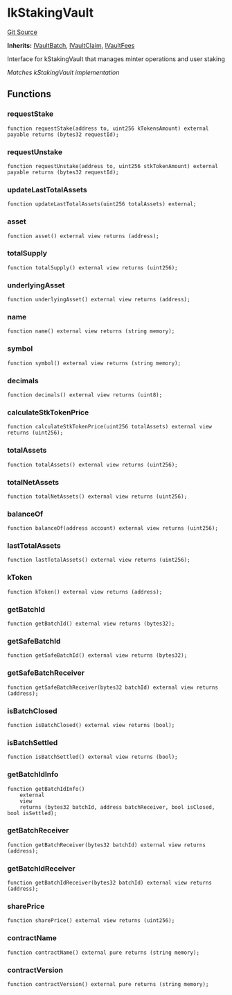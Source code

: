# IkStakingVault
[Git Source](https://github.com/VerisLabs/KAM/blob/d9f3bcfb40b15ca7c34b1d780c519322be4b7590/src/interfaces/IkStakingVault.sol)

**Inherits:**
[IVaultBatch](/src/interfaces/modules/IVaultBatch.sol/interface.IVaultBatch.md), [IVaultClaim](/src/interfaces/modules/IVaultClaim.sol/interface.IVaultClaim.md), [IVaultFees](/src/interfaces/modules/IVaultFees.sol/interface.IVaultFees.md)

Interface for kStakingVault that manages minter operations and user staking

*Matches kStakingVault implementation*


## Functions
### requestStake


```solidity
function requestStake(address to, uint256 kTokensAmount) external payable returns (bytes32 requestId);
```

### requestUnstake


```solidity
function requestUnstake(address to, uint256 stkTokenAmount) external payable returns (bytes32 requestId);
```

### updateLastTotalAssets


```solidity
function updateLastTotalAssets(uint256 totalAssets) external;
```

### asset


```solidity
function asset() external view returns (address);
```

### totalSupply


```solidity
function totalSupply() external view returns (uint256);
```

### underlyingAsset


```solidity
function underlyingAsset() external view returns (address);
```

### name


```solidity
function name() external view returns (string memory);
```

### symbol


```solidity
function symbol() external view returns (string memory);
```

### decimals


```solidity
function decimals() external view returns (uint8);
```

### calculateStkTokenPrice


```solidity
function calculateStkTokenPrice(uint256 totalAssets) external view returns (uint256);
```

### totalAssets


```solidity
function totalAssets() external view returns (uint256);
```

### totalNetAssets


```solidity
function totalNetAssets() external view returns (uint256);
```

### balanceOf


```solidity
function balanceOf(address account) external view returns (uint256);
```

### lastTotalAssets


```solidity
function lastTotalAssets() external view returns (uint256);
```

### kToken


```solidity
function kToken() external view returns (address);
```

### getBatchId


```solidity
function getBatchId() external view returns (bytes32);
```

### getSafeBatchId


```solidity
function getSafeBatchId() external view returns (bytes32);
```

### getSafeBatchReceiver


```solidity
function getSafeBatchReceiver(bytes32 batchId) external view returns (address);
```

### isBatchClosed


```solidity
function isBatchClosed() external view returns (bool);
```

### isBatchSettled


```solidity
function isBatchSettled() external view returns (bool);
```

### getBatchIdInfo


```solidity
function getBatchIdInfo()
    external
    view
    returns (bytes32 batchId, address batchReceiver, bool isClosed, bool isSettled);
```

### getBatchReceiver


```solidity
function getBatchReceiver(bytes32 batchId) external view returns (address);
```

### getBatchIdReceiver


```solidity
function getBatchIdReceiver(bytes32 batchId) external view returns (address);
```

### sharePrice


```solidity
function sharePrice() external view returns (uint256);
```

### contractName


```solidity
function contractName() external pure returns (string memory);
```

### contractVersion


```solidity
function contractVersion() external pure returns (string memory);
```

